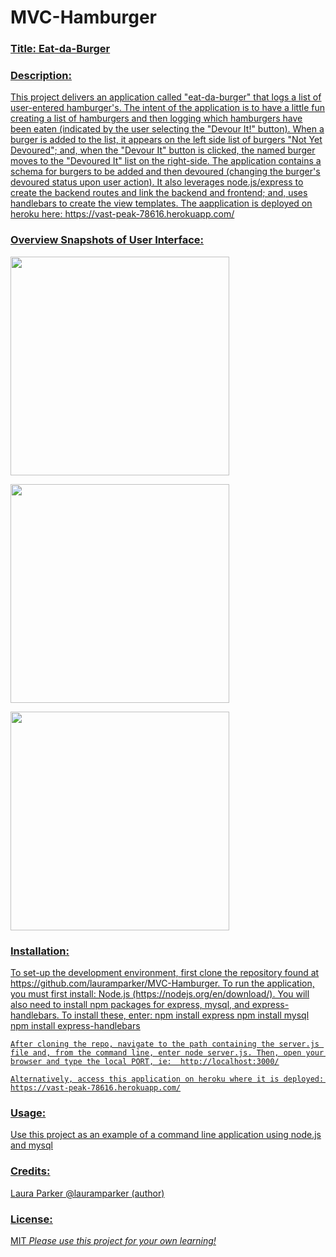 # MVC-Hamburger


<h3><u>Title: Eat-da-Burger<u></h3>

<h3>Description:</h3> 
    This project delivers an application called "eat-da-burger" that logs a list of user-entered hamburger's.  The intent of the application is to have a little fun creating a list of hamburgers and then logging which hamburgers have been eaten (indicated by the user selecting the "Devour It!" button).  When a burger is added to the list, it appears on the left side list of burgers "Not Yet Devoured"; and, when the "Devour It" button is clicked, the named burger moves to the "Devoured It" list on the right-side. The application contains a schema for burgers to be added and then devoured (changing the burger's devoured status upon user action). It also leverages node.js/express to create the backend routes and link the backend and frontend; and, uses handlebars to create the view templates.  The aapplication is deployed on heroku here:  https://vast-peak-78616.herokuapp.com/


<h3>Overview Snapshots of User Interface:</h3> 
<p>
    <img src="/createREADME (6).png" width="350" height="350" />
</p>

<p>
    <img src="/createREADME (7).png" width="350" height="350" />
</p>

<p>
    <img src="/createREADME (8).png" width="350" height="350" />
</p>


  

<h3>Installation:</h3>
    To set-up the development environment, first clone the repository found at https://github.com/lauramparker/MVC-Hamburger. To run the application, you must first install: Node.js (https://nodejs.org/en/download/).  You will also need to install npm packages for express, mysql, and express-handlebars.   To install these, enter: 
    npm install express
    npm install mysql
    npm install express-handlebars
    
    After cloning the repo, navigate to the path containing the server.js file and, from the command line, enter node server.js. Then, open your browser and type the local PORT, ie:  http://localhost:3000/

    Alternatively, access this application on heroku where it is deployed:  
    https://vast-peak-78616.herokuapp.com/
    
    



<h3>Usage:</h3>
    Use this project as an example of a command line application using node.js and mysql

<h3>Credits:</h3> Laura Parker @lauramparker (author)

<h3>License:</h3> MIT   <i>Please use this project for your own learning!</i> 